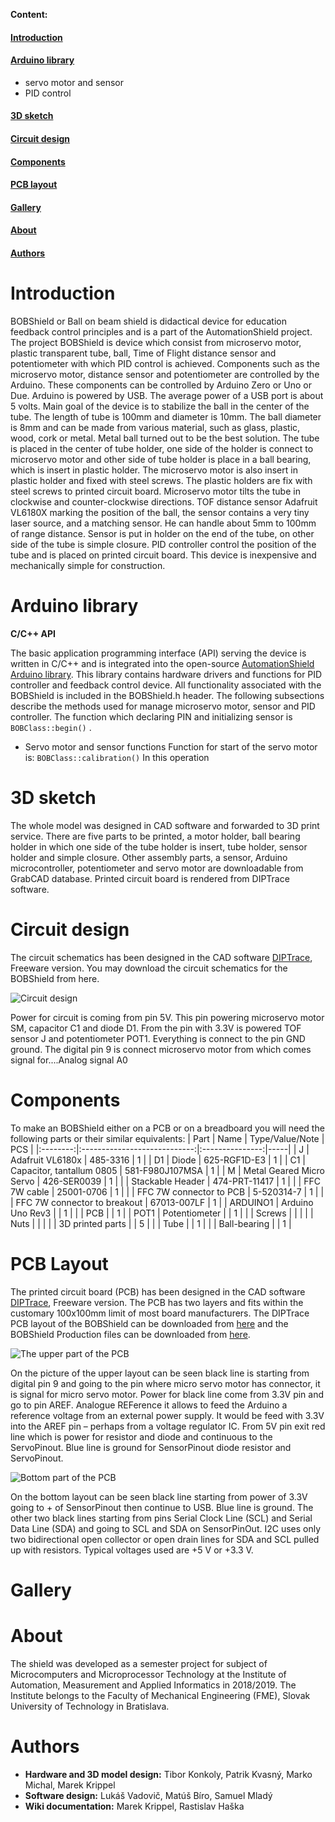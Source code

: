 **Content:**

#### [Introduction](https://github.com/gergelytakacs/AutomationShield/wiki/BOBShield#introduction-1)
#### [Arduino library](https://github.com/gergelytakacs/AutomationShield/wiki/BOBShield#arduino-library-1)
* servo motor and sensor
* PID control
#### [3D sketch](https://github.com/gergelytakacs/AutomationShield/wiki/BOBShield#3d-sketch-1)
#### [Circuit design](https://github.com/gergelytakacs/AutomationShield/wiki/BOBShield#circuit-design-1)
#### [Components](https://github.com/gergelytakacs/AutomationShield/wiki/BOBShield#components-1)
#### [PCB layout](https://github.com/gergelytakacs/AutomationShield/wiki/BOBShield#pcb-layout-1)
#### [Gallery](https://github.com/gergelytakacs/AutomationShield/wiki/BOBShield#gallery-1)
#### [About](https://github.com/gergelytakacs/AutomationShield/wiki/BOBShield#about-1) 
#### [Authors](https://github.com/gergelytakacs/AutomationShield/wiki/BOBShield#authors-1)

# Introduction

BOBShield or Ball on beam shield is didactical device for education feedback control principles and is a part of the AutomationShield project. The project BOBShield is device which consist from microservo motor, plastic transparent tube, ball, Time of Flight distance sensor and potentiometer with which PID control is achieved. Components such as the microservo motor, distance sensor and potentiometer are controlled by the Arduino. These components can be controlled by Arduino Zero or Uno or Due. Arduino is powered by USB. The average power of a USB port is about 5 volts. Main goal of the device is to stabilize the ball in the center of the tube. The length of tube is 100mm and diameter is 10mm. The ball diameter is 8mm and can be made from various material, such as glass, plastic, wood, cork or metal. Metal ball turned out to be the best solution. The tube is placed in the center of tube holder, one side of the holder is connect to microservo motor and other side of tube holder is place in a ball bearing, which is insert in plastic holder. The microservo motor is also insert in plastic holder and fixed with steel screws. The plastic holders are fix with steel screws to printed circuit board. Microservo motor tilts the tube in clockwise and counter-clockwise directions. TOF distance sensor Adafruit VL6180X marking the position of the ball, the sensor contains a very tiny laser source, and a matching sensor. He can handle about 5mm to 100mm of range distance. Sensor is put in holder on the end of  the tube, on other side of the tube is simple closure. PID controller control the position of the tube and is placed on printed circuit board.                                                                                                         This device is inexpensive and mechanically simple for construction.

# Arduino library

**C/C++ API**

The basic application programming interface (API) serving the device is written in C/C++ and is integrated into the open-source [AutomationShield Arduino library](https://github.com/gergelytakacs/AutomationShield). This library contains hardware drivers and functions for PID controller and feedback control device. All functionality associated with the BOBShield is included in the BOBShield.h header.
The following subsections describe the methods used for manage microservo motor, sensor and PID controller.
The function which declaring PIN and initializing sensor is `BOBClass::begin()` .
* Servo motor and sensor functions
Function for start of the servo motor is:
`BOBClass::calibration()`
In this operation

# 3D sketch
The whole model was designed in CAD software and forwarded to 3D print service. There are five parts to be printed, a motor holder, ball bearing holder in which one side of the tube holder is insert, tube holder, sensor holder and simple closure. Other assembly parts, a sensor, Arduino microcontroller, potentiometer and servo motor are downloadable from GrabCAD database. Printed circuit board is rendered from DIPTrace software.


# Circuit design
The circuit schematics has been designed in the CAD software [DIPTrace](https://diptrace.com/), Freeware version. You may download the circuit schematics for the BOBShield from here.

![Circuit design](https://github.com/gergelytakacs/AutomationShield/wiki/fig/BOBShield_Circuit.png)

Power for circuit is coming from pin 5V. This pin powering microservo motor SM, capacitor C1 and diode D1. From the pin with 3.3V is powered TOF sensor J and potentiometer POT1. Everything is connect to the pin GND ground. The digital pin 9 is connect microservo motor from which comes signal for....Analog signal A0



# Components
To make an BOBShield either on a PCB or on a breadboard you will need the following parts or their similar equivalents:
|   Part   |             Name             | Type/Value/Note | PCS |
|:--------:|:----------------------------:|:---------------:|-----|
|     J    |       Adafruit VL6180x       |     485-3316    |  1  |
|    D1    |             Diode            |   625-RGF1D-E3  |  1  |
|    C1    |   Capacitor, tantallum 0805  | 581-F980J107MSA |  1  |
|     M    |   Metal Geared Micro Servo   |   426-SER0039   |  1  |
|          |       Stackable Header       |  474-PRT-11417  |  1  |
|          |         FFC 7W cable         |    25001-0706   |  1  |
|          |    FFC 7W connector to PCB   |    5-520314-7   |  1  |
|          | FFC 7W connector to breakout |   67013-007LF   |  1  |
| ARDUINO1 |       Arduino Uno Rev3       |                 |  1  |
|          |              PCB             |                 |  1  |
|   POT1   |         Potentiometer        |                 |  1  |
|          |            Screws            |                 |     |
|          |             Nuts             |                 |     |
|          |       3D printed parts       |                 |  5  |
|          |             Tube             |                 |  1  |
|          |         Ball-bearing         |                 |  1  |

# PCB Layout

The printed circuit board (PCB) has been designed in the CAD software [DIPTrace](https://diptrace.com/), Freeware version.  The PCB has two layers and fits within the customary 100x100mm limit of most board manufacturers. The DIPTrace PCB layout of the BOBShield can be downloaded from [here](https://github.com/gergelytakacs/AutomationShield/wiki/file/BoBShield_R1_Final.zip) and the BOBShield Production files can be downloaded from [here](https://github.com/gergelytakacs/AutomationShield/files/3126563/BoBShield_Production_R1.zip).

![The upper part of the PCB](https://github.com/gergelytakacs/AutomationShield/wiki/fig/BOBShield_Upper_part_of_the_PCB.png)

On the picture of the upper layout can be seen black line is starting from digital pin 9 and going to the pin where micro servo motor has connector, it is signal for micro servo motor. Power for black line come from 3.3V pin and go to pin AREF. Analogue REFerence it allows to feed the Arduino a reference voltage from an external power supply. It would be feed with 3.3V into the AREF pin – perhaps from a voltage regulator IC. From 5V pin exit red line which is  power for resistor and diode and continuous to the ServoPinout. Blue line is ground for SensorPinout diode resistor and ServoPinout.

![Bottom part of the PCB](https://github.com/gergelytakacs/AutomationShield/wiki/fig/BOBShield_Bottom_part_of_the_PCB.png)

On the bottom layout can be seen black line starting from power of 3.3V going to + of SensorPinout then continue to USB. Blue line is ground. The other two black lines starting from pins Serial Clock Line (SCL) and Serial Data Line (SDA) and going to SCL and SDA on SensorPinOut. I2C uses only two bidirectional open collector or open drain lines for SDA and SCL pulled up with resistors. Typical voltages used are +5 V or +3.3 V.
# Gallery



# About
The shield was developed as a semester project for subject of Microcomputers and Microprocessor Technology at the Institute of Automation, Measurement and Applied Informatics in 2018/2019. The Institute belongs to the Faculty of Mechanical Engineering (FME), Slovak University of Technology in Bratislava.

# Authors

* **Hardware and 3D model design:** Tibor Konkoly, Patrik Kvasný, Marko Michal, Marek Krippel 
* **Software design:** Lukáš Vadovič, Matúš Bíro, Samuel Mladý
* **Wiki documentation:** Marek Krippel, Rastislav Haška     





